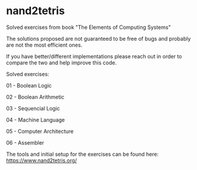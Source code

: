 # nand2tetris
Solved exercises from book "The Elements of Computing Systems"

The solutions proposed are not guaranteed to be free of bugs and probably are not the most efficient ones.

If you have better/different implementations please reach out in order to compare the two and help improve this code.

Solved exercises:

01 - Boolean Logic

02 - Boolean Arithmetic

03 - Sequencial Logic

04 - Machine Language

05 - Computer Architecture

06 - Assembler



The tools and initial setup for the exercises can be found here: https://www.nand2tetris.org/
